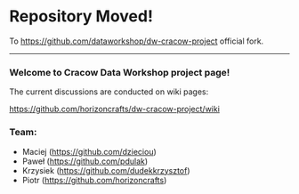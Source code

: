# Repository Moved!

To https://github.com/dataworkshop/dw-cracow-project official fork.


----

### Welcome to Cracow Data Workshop project page!

The current discussions are conducted on wiki pages:

https://github.com/horizoncrafts/dw-cracow-project/wiki

### Team:
- Maciej (https://github.com/dzieciou)
- Paweł (https://github.com/pdulak)
- Krzysiek (https://github.com/dudekkrzysztof)
- Piotr (https://github.com/horizoncrafts)

